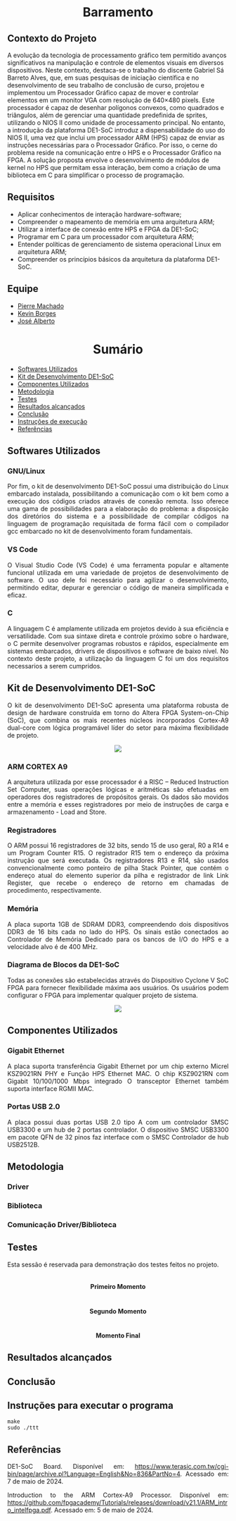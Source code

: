 
<h1 align="center"> Barramento </h1>



## Contexto do Projeto
A evolução da tecnologia de processamento gráfico tem permitido avanços significativos na manipulação e controle de elementos visuais em diversos dispositivos. Neste contexto, destaca-se o trabalho do discente Gabriel Sá Barreto Alves, que, em suas pesquisas de iniciação científica e no desenvolvimento de seu trabalho de conclusão de curso, projetou e implementou um Processador Gráfico capaz de mover e controlar elementos em um monitor VGA com resolução de 640×480 pixels. Este processador é capaz de desenhar polígonos convexos, como quadrados e triângulos, além de gerenciar uma quantidade predefinida de sprites, utilizando o NIOS II como unidade de processamento principal.
No entanto, a introdução da plataforma DE1-SoC introduz a dispensabilidade do uso do NIOS II, uma vez que inclui um processador ARM (HPS) capaz de enviar as instruções necessárias para o Processador Gráfico. Por isso, o cerne do problema reside na comunicação entre o HPS e o Processador Gráfico na FPGA. A solução proposta envolve o desenvolvimento de módulos de kernel no HPS que permitam essa interação, bem como a criação de uma biblioteca em C para simplificar o processo de programação.


## Requisitos


- Aplicar conhecimentos de interação hardware-software;
- Compreender o mapeamento de memória em uma arquitetura ARM;
- Utilizar a interface de conexão entre HPS e FPGA da DE1-SoC;
- Programar em C para um processador com arquitetura ARM;
- Entender políticas de gerenciamento de sistema operacional Linux em arquitetura ARM;
- Compreender os princípios básicos da arquitetura da plataforma DE1-SoC.

## Equipe

<uL>
  <li><a href="https://github.com/pierremachado">Pierre Machado</a></li>
  <li><a href="https://github.com/kevincorges">Kevin Borges</a></li>
  <li><a href="https://github.com/ZeDaManga01">José Alberto</a></li>
</ul>

<h1 align="center"> Sumário </h1>
<div id="sumario">
        <ul>
        <li><a href="#sft_ut"> Softwares Utilizados </a></li>
        <li><a href="#kit_placa"> Kit de Desenvolvimento DE1-SoC</a></li>
        <li><a href="#comp_u">  Componentes Utilizados</a></li>
        <li><a href="#metodo"> Metodologia</a></li>
        <li><a href="#test"> Testes</a></li>
        <li><a href="#resultado"> Resultados alcançados</a></li>
        <li><a href="#conclusion"> Conclusão</a></li>
        <li><a href="#makefile"> Instruções de execução</a></li>
        <li><a href="#ref"> Referências</a></li>
        </ul>
</div>

<div id="sft_ut"> 
<h2> Softwares Utilizados</h2>
<div align="justify">

### GNU/Linux

Por fim, o kit de desenvolvimento DE1-SoC possui uma distribuição do Linux embarcado instalada, possibilitando a comunicação com o kit bem como a execução dos códigos criados através de conexão remota. Isso oferece uma gama de possibilidades para a elaboração do problema: a disposição dos diretórios do sistema e a possibilidade de compilar códigos na linguagem de programação requisitada de forma fácil com o compilador gcc embarcado no kit de desenvolvimento foram fundamentais.

### VS Code

O Visual Studio Code (VS Code) é uma ferramenta popular e altamente funcional utilizada em uma variedade de projetos de desenvolvimento de software. O uso dele foi necessário para agilizar o desenvolvimento, permitindo editar, depurar e gerenciar o código de maneira simplificada e eficaz.

### C

A linguagem C é amplamente utilizada em projetos devido à sua eficiência e versatilidade. Com sua sintaxe direta e controle próximo sobre o hardware, o C permite desenvolver programas robustos e rápidos, especialmente em sistemas embarcados, drivers de dispositivos e software de baixo nível. No contexto deste projeto, a utilização da linguagem C foi um dos requisitos necessarios a serem cumpridos.

<div id="kit_placa"> 
<h2> Kit de Desenvolvimento DE1-SoC</h2>
<div align="justify">

O kit de desenvolvimento DE1-SoC apresenta uma plataforma robusta de design de hardware construída em torno do Altera
FPGA System-on-Chip (SoC), que combina os mais recentes núcleos incorporados Cortex-A9 dual-core
com lógica programável líder do setor para máxima flexibilidade de projeto.

<p align="center">
  <img src="https://github.com/ZeDaManga01/PBL-01-MI---Sistemas-Digitais/blob/main/docs/image%20-%20De1-SoC.jpeg" />
</p>

### ARM CORTEX A9

A arquitetura utilizada por esse processador é a RISC – Reduced Instruction Set
Computer, suas operações lógicas e aritméticas são efetuadas em operadores dos registradores
de propósitos gerais. Os dados são movidos entre a memória e esses registradores por meio de
instruções de carga e armazenamento - Load and Store. 

### Registradores

O ARM possui 16 registradores de 32 bits, sendo 15 de uso geral, R0 a R14 e um
Program Counter R15. O registrador R15 tem o endereço da próxima instrução que será
executada. Os registradores R13 e R14, são usados convencionalmente como ponteiro de
pilha Stack Pointer, que contém o endereço atual do elemento superior da pilha e registrador
de link Link Register, que recebe o endereço de retorno em chamadas de procedimento,
respectivamente.

### Memória

A placa suporta 1GB de SDRAM DDR3, compreendendo dois dispositivos DDR3 de 16 bits cada no lado do HPS.
Os sinais estão conectados ao Controlador de Memória Dedicado para os bancos de I/O do HPS
e a velocidade alvo é de 400 MHz.

### Diagrama de Blocos da DE1-SoC

Todas as conexões são estabelecidas através do
Dispositivo Cyclone V SoC FPGA para fornecer flexibilidade máxima aos usuários. Os usuários podem configurar o
FPGA para implementar qualquer projeto de sistema.

<p align="center">
  <img src="https://github.com/ZeDaManga01/PBL-01-MI---Sistemas-Digitais/blob/main/docs/Image.jpeg" />
</p>

<div id="comp_u"> 
<h2> Componentes Utilizados</h2>
<div align="justify">

### Gigabit Ethernet
 
A placa suporta transferência Gigabit Ethernet por um chip externo Micrel KSZ9021RN PHY e
Função HPS Ethernet MAC. O chip KSZ9021RN com Gigabit 10/100/1000 Mbps integrado
O transceptor Ethernet também suporta interface RGMII MAC.

### Portas USB 2.0

A placa possui duas portas USB 2.0 tipo A com um controlador SMSC USB3300 e um hub de 2 portas
controlador. O dispositivo SMSC USB3300 em pacote QFN de 32 pinos faz interface com o SMSC
Controlador de hub USB2512B.

<div id="metodo"> 
<h2> Metodologia </h2>
<div align="justify">
  
### Driver

### Biblioteca

### Comunicação Driver/Biblioteca




<div id="test"> 
<h2> Testes</h2>
<div align="justify">


Esta sessão é reservada para demonstração dos testes feitos no projeto.


<p align="center">
  <img src="" />
</p>

  <h4 align="center"> Primeiro Momento </h4>


<p align="center">
  <img src="" />
</p>

  <h4 align="center"> Segundo Momento </h4>


<p align="center">
  <img src="" />
</p>

</p>
 <h4 align="center"> Momento Final </h4>


<div id="resultado"> 
<h2> Resultados alcançados</h2>
<div align="justify">

<div id="conclusion"> 
<h2> Conclusão</h2>
<div align="justify">


<div id="makefile"> 
<h2> Instruções para executar o programa</h2>
<div align="justify">


```
make
sudo ./ttt
```


<div id="ref"> 
<h2> Referências </h2>
<div align="justify">
  
DE1-SoC Board. Disponível em: https://www.terasic.com.tw/cgi-bin/page/archive.pl?Language=English&No=836&PartNo=4. Acessado em: 7 de maio de 2024.

Introduction to the ARM Cortex-A9 Processor. Disponível em: https://github.com/fpgacademy/Tutorials/releases/download/v21.1/ARM_intro_intelfpga.pdf. Acessado em: 5 de maio de 2024.


